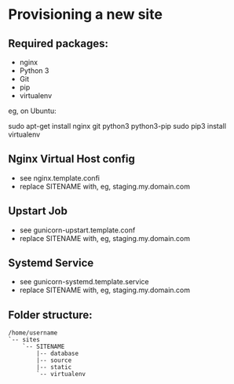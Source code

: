 Provisioning a new site
=======================

## Required packages:
 * nginx
 * Python 3
 * Git
 * pip
 * virtualenv

 eg, on Ubuntu:

  sudo apt-get install nginx git python3 python3-pip
  sudo pip3 install virtualenv

## Nginx Virtual Host config

* see nginx.template.confi
* replace SITENAME with, eg, staging.my.domain.com

## Upstart Job

* see gunicorn-upstart.template.conf
* replace SITENAME with, eg, staging.my.domain.com

## Systemd Service

* see gunicorn-systemd.template.service
* replace SITENAME with, eg, staging.my.domain.com

## Folder structure:
    /home/username
    `-- sites
        `-- SITENAME
            |-- database
            |-- source
            |-- static
            `-- virtualenv
